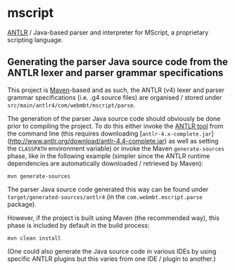 mscript
=======

[ANTLR](http://www.antlr.org/) / Java-based parser and interpreter for MScript, a proprietary scripting language.

Generating the parser Java source code from the ANTLR lexer and parser grammar specifications
---------------------------------------------------------------------------------------------

This project is [Maven](http://maven.apache.org/)-based and as such, the ANTLR (v4) lexer and parser grammar
specifications (i.e. .g4 source files) are organised / stored under `src/main/antlr4/com/webmbt/mscript/parse`.

The generation of the parser Java source code should obviously be done prior to compiling the project. To do this either
invoke the [ANTLR tool][antlr-tool] from the command line (this requires downloading [`antlr-4.x-complete.jar`]
(http://www.antlr.org/download/antlr-4.4-complete.jar) as well as setting the `CLASSPATH` environment variable) or
invoke the Maven `generate-sources` phase, like in the following example (simpler since the ANTLR runtime dependencies
are automatically downloaded / retrieved by Maven):

    mvn generate-sources

The parser Java source code generated this way can be found under `target/generated-sources/antlr4` (in the
`com.webmbt.mscript.parse` package).

However, if the project is built using Maven (the recommended way), this phase is included by default in the build
process:

    mvn clean install

(One could also generate the Java source code in various IDEs by using specific ANTLR plugins but this varies from one
IDE / plugin to another.)

[antlr-tool]: https://theantlrguy.atlassian.net/wiki/display/ANTLR4/ANTLR+Tool+Command+Line+Options "ANTLR tool"
